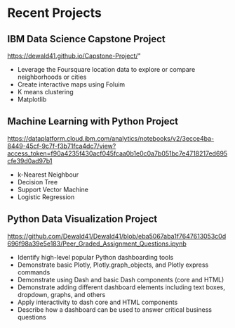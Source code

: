 # Recent Projects

## IBM Data Science Capstone Project
https://dewald41.github.io/Capstone-Project/"

* Leverage the Foursquare location data to explore or compare neighborhoods or cities
* Create interactive maps using Foluim
* K means clustering
* Matplotlib

## Machine Learning with Python Project
https://dataplatform.cloud.ibm.com/analytics/notebooks/v2/3ecce4ba-8449-45cf-9c7f-f3b71fca4dc7/view?access_token=f90a4235f430acf045fcaa0b1e0c0a7b051bc7e4718217ed695cfe39d0ad97b1

* k-Nearest Neighbour
* Decision Tree
* Support Vector Machine
* Logistic Regression

## Python Data Visualization Project
https://github.com/Dewald41/Dewald41/blob/eba5067aba1f7647613053c0d696f98a39e5e183/Peer_Graded_Assignment_Questions.ipynb

* Identify high-level popular Python dashboarding tools
* Demonstrate basic Plotly, Plotly.graph_objects, and Plotly express commands
* Demonstrate using Dash and basic Dash components (core and HTML)
* Demonstrate adding different dashboard elements including text boxes, dropdown, graphs, and others
* Apply interactivity to dash core and HTML components
* Describe how a dashboard can be used to answer critical business questions

<!---
Dewald41/Dewald41 is a ✨ special ✨ repository because its `README.md` (this file) appears on your GitHub profile.
You can click the Preview link to take a look at your changes.
--->
